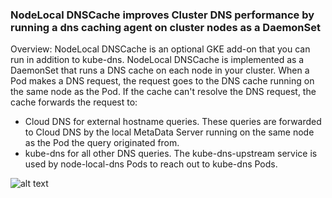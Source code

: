 ### NodeLocal DNSCache improves Cluster DNS performance by running a dns caching agent on cluster nodes as a DaemonSet

Overview: NodeLocal DNSCache is an optional GKE add-on that you can run in addition to kube-dns. NodeLocal DNSCache is implemented as a DaemonSet that runs a DNS cache on each node in your cluster. When a Pod makes a DNS request, the request goes to the DNS cache running on the same node as the Pod. If the cache can't resolve the DNS request, the cache forwards the request to:

- Cloud DNS for external hostname queries. These queries are forwarded to Cloud DNS by the local MetaData Server running on the same node as the Pod the query originated from.
- kube-dns for all other DNS queries. The kube-dns-upstream service is used by node-local-dns Pods to reach out to kube-dns Pods.

![alt text](https://cloud.google.com/kubernetes-engine/images/nodelocal-dns-cache-diagram.svg)





